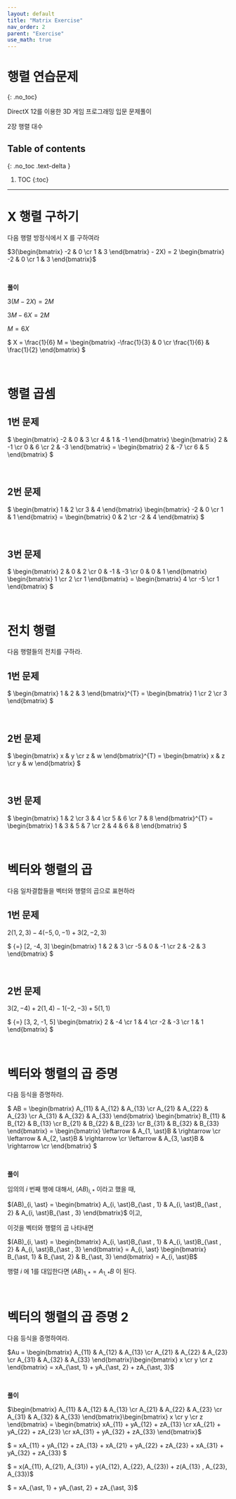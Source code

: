 ```yaml
---
layout: default
title: "Matrix Exercise"
nav_order: 2
parent: "Exercise"
use_math: true
---
```


# 행렬 연습문제
{: .no_toc}

DirectX 12를 이용한 3D 게임 프로그래밍 입문 문제풀이

2장 행렬 대수

## Table of contents
{: .no_toc .text-delta }

1. TOC
{:toc}

---

# X 행렬 구하기

다음 행렬 방정식에서 X 를 구하여라

$3(\begin{bmatrix} -2 & 0 \cr 1 & 3 \end{bmatrix} - 2X) = 2 \begin{bmatrix} -2 & 0 \cr 1 & 3 \end{bmatrix}$

&nbsp;<br/>

**풀이**

$3(M - 2X) = 2M$

$3M - 6X = 2M$

$M = 6X$

$ X = \frac{1}{6} M = \begin{bmatrix} -\frac{1}{3} & 0 \cr \frac{1}{6} & \frac{1}{2} \end{bmatrix} $

&nbsp;<br/>

# 행렬 곱셈

## 1번 문제

$
\begin{bmatrix}
    -2 & 0 & 3 \cr
    4 & 1 &  -1
\end{bmatrix}
\begin{bmatrix}
    2 & -1 \cr
    0 & 6 \cr
    2 & -3
\end{bmatrix} =
\begin{bmatrix}
    2 & -7 \cr
    6 & 5
\end{bmatrix}
$

&nbsp;<br/>

## 2번 문제

$
\begin{bmatrix}
    1 & 2 \cr
    3 & 4
\end{bmatrix}
\begin{bmatrix}
    -2 & 0 \cr
    1 & 1
\end{bmatrix} =
\begin{bmatrix}
    0 & 2 \cr
    -2 & 4
\end{bmatrix}
$

&nbsp;<br/>

## 3번 문제

$
\begin{bmatrix}
    2 & 0 & 2 \cr
    0 & -1 & -3 \cr
    0 & 0 & 1
\end{bmatrix}
\begin{bmatrix}
    1 \cr
    2 \cr
    1
\end{bmatrix} = 
\begin{bmatrix}
    4 \cr
    -5 \cr
    1
\end{bmatrix}
$

&nbsp;<br/>

# 전치 행렬

다음 행렬들의 전치를 구하라.

## 1번 문제

$
\begin{bmatrix}
    1 & 2 & 3
\end{bmatrix}^{T} = 
\begin{bmatrix}
    1 \cr
    2 \cr
    3
\end{bmatrix}
$

&nbsp;<br/>

## 2번 문제

$
\begin{bmatrix}
    x & y \cr
    z & w
\end{bmatrix}^{T} =
\begin{bmatrix}
    x & z \cr
    y & w
\end{bmatrix}
$

&nbsp;<br/>

## 3번 문제

$
\begin{bmatrix}
    1 & 2 \cr
    3 & 4 \cr
    5 & 6 \cr
    7 & 8
\end{bmatrix}^{T} =
\begin{bmatrix}
    1 & 3 & 5 & 7 \cr
    2 & 4 & 6 & 8
\end{bmatrix}
$

&nbsp;<br/>

#  벡터와 행렬의 곱

다음 일차결합들을 벡터와 행렬의 곱으로 표현하라

## 1번 문제

$2(1, 2, 3) -4(-5, 0, -1) + 3(2, -2, 3)$

$
{=}
[2, -4, 3]
\begin{bmatrix}
    1 & 2 & 3 \cr
    -5 & 0 & -1 \cr
    2 & -2 & 3
\end{bmatrix}
$

&nbsp;<br/>

## 2번 문제

$3(2, -4) + 2(1,4) -1(-2, -3) +5(1, 1)$

$
{=}
[3, 2, -1, 5]
\begin{bmatrix}
    2 & -4 \cr
    1 & 4 \cr
    -2 & -3 \cr
    1 & 1
\end{bmatrix}
$

&nbsp;<br/>

# 벡터와 행렬의 곱 증명

다음 등식을 증명하라.

$
AB = 
\begin{bmatrix}
    A_{11} & A_{12} & A_{13} \cr
    A_{21} & A_{22} & A_{23} \cr
    A_{31} & A_{32} & A_{33}
\end{bmatrix}
\begin{bmatrix}
    B_{11} & B_{12} & B_{13} \cr
    B_{21} & B_{22} & B_{23} \cr
    B_{31} & B_{32} & B_{33}
\end{bmatrix} = 
\begin{bmatrix}
    \leftarrow & A_{1, \ast}B & \rightarrow \cr
    \leftarrow & A_{2, \ast}B & \rightarrow \cr
    \leftarrow & A_{3, \ast}B & \rightarrow \cr
\end{bmatrix}
$

&nbsp;<br/>

**풀이**

임의의 $i$ 번째 행에 대해서, $(AB)_{i,\ast}$ 이라고 했을 때,<br/>

$(AB)_{i, \ast} = \begin{bmatrix} A_{i, \ast}B_{\ast , 1} & A_{i, \ast}B_{\ast , 2} & A_{i, \ast}B_{\ast , 3} \end{bmatrix}$ 이고, <br/>

이것을 벡터와 행렬의 곱 나타내면 <br/>

$(AB)_{i, \ast} = \begin{bmatrix} A_{i, \ast}B_{\ast , 1} & A_{i, \ast}B_{\ast , 2} & A_{i, \ast}B_{\ast , 3} \end{bmatrix} = A_{i, \ast} \begin{bmatrix} B_{\ast, 1} & B_{\ast, 2} & B_{\ast, 3} \end{bmatrix} = A_{i, \ast}B$

행렬 $i$ 에 1를 대입한다면 $(AB)_{1, \ast} = A_{1, \ast}B$ 이 된다.

&nbsp;<br/>

# 벡터의 행렬의 곱 증명 2

다음 등식을 증명하여라.

$Au = \begin{bmatrix} A_{11} & A_{12} & A_{13} \cr A_{21} & A_{22} & A_{23} \cr A_{31} & A_{32} & A_{33} \end{bmatrix}\begin{bmatrix} x \cr y \cr z \end{bmatrix} = xA_{\ast, 1} + yA_{\ast, 2} + zA_{\ast, 3}$

&nbsp;<br/>

**풀이**

$\begin{bmatrix} A_{11} & A_{12} & A_{13} \cr A_{21} & A_{22} & A_{23} \cr A_{31} & A_{32} & A_{33} \end{bmatrix}\begin{bmatrix} x \cr y \cr z \end{bmatrix} = \begin{bmatrix} xA_{11} + yA_{12} + zA_{13} \cr xA_{21} + yA_{22} + zA_{23} \cr xA_{31} + yA_{32} + zA_{33} \end{bmatrix}$

$ = xA_{11} + yA_{12} + zA_{13} + xA_{21} + yA_{22} + zA_{23} +  xA_{31} + yA_{32} + zA_{33} $

$ = x(A_{11}, A_{21}, A_{31}) + y(A_{12}, A_{22}, A_{23}) + z(A_{13} , A_{23}, A_{33})$

$ = xA_{\ast, 1} + yA_{\ast, 2} + zA_{\ast, 3}$

&nbsp;<br/>
